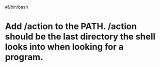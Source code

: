 #!/bin/bash
# Add /action to the PATH. /action should be the last directory the shell looks into when looking for a program.
